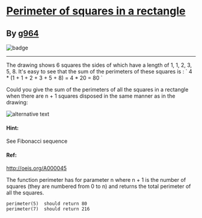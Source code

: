 # [Perimeter of squares in a rectangle](https://www.codewars.com/kata/559a28007caad2ac4e000083)
## By [g964](https://www.codewars.com/users/g964)
![badge](https://www.codewars.com/users/csantosr/badges/small)
<hr/>
The drawing shows 6 squares the sides of which have a length of 1, 1, 2, 3, 5, 8.
It's easy to see that the sum of the perimeters of these squares is :
` 4 * (1 + 1 + 2 + 3 + 5 + 8) = 4 * 20 = 80  `                                        

Could you give the sum of the perimeters of all the squares in a rectangle when there are n + 1 squares disposed in the same manner as in the drawing: 


![alternative text](http://i.imgur.com/EYcuB1wm.jpg)

#### Hint: 
See Fibonacci sequence
#### Ref:
http://oeis.org/A000045

The function perimeter has for parameter n where n + 1 is the number of squares (they are numbered from 0 to n) and returns the total perimeter of all the squares.

```
perimeter(5)  should return 80
perimeter(7)  should return 216
```

